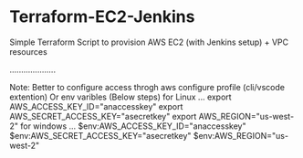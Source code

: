 # Terraform-EC2-Jenkins
Simple Terraform Script to provision AWS EC2 (with Jenkins setup) + VPC resources

....................

Note:
  Better to configure access throgh aws configure profile (cli/vscode extention)
  Or
  env varibles (Below steps)
  for Linux ...
  export AWS_ACCESS_KEY_ID="anaccesskey"
  export AWS_SECRET_ACCESS_KEY="asecretkey"
  export AWS_REGION="us-west-2"
  for windows ...
  $env:AWS_ACCESS_KEY_ID="anaccesskey"
  $env:AWS_SECRET_ACCESS_KEY="asecretkey"
  $env:AWS_REGION="us-west-2"
